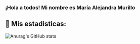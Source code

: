 ### ¡Hola a todos! Mi nombre es María Alejandra Murillo 

## 🔎 Mis estadisticas: 

![Anurag's GitHub stats](https://github-readme-stats.vercel.app/api?username=AlejandraMurilloL&show_icons=true&theme=tokyonight)

